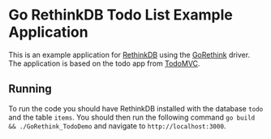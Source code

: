 # Go RethinkDB Todo List Example Application

This is an example application for [RethinkDB](http://rethinkdb.com) using the [GoRethink](https://github.com/dancannon/gorethink) driver. The application is based on the todo app from [TodoMVC](http://todomvc.com).

## Running

To run the code you should have RethinkDB installed with the database `todo` and the table `items`. You should then run the following command `go build && ./GoRethink_TodoDemo` and navigate to `http://localhost:3000`.
